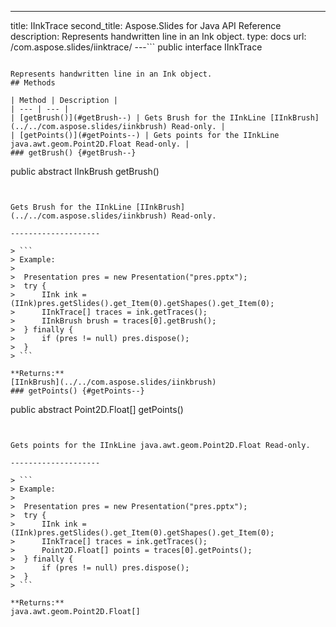 ---
title: IInkTrace
second_title: Aspose.Slides for Java API Reference
description: Represents handwritten line in an Ink object.
type: docs
url: /com.aspose.slides/iinktrace/
---```
public interface IInkTrace
```

Represents handwritten line in an Ink object.
## Methods

| Method | Description |
| --- | --- |
| [getBrush()](#getBrush--) | Gets Brush for the IInkLine [IInkBrush](../../com.aspose.slides/iinkbrush) Read-only. |
| [getPoints()](#getPoints--) | Gets points for the IInkLine java.awt.geom.Point2D.Float Read-only. |
### getBrush() {#getBrush--}
```
public abstract IInkBrush getBrush()
```


Gets Brush for the IInkLine [IInkBrush](../../com.aspose.slides/iinkbrush) Read-only.

--------------------

> ```
> Example:
>  
>  Presentation pres = new Presentation("pres.pptx");
>  try {
>      IInk ink = (IInk)pres.getSlides().get_Item(0).getShapes().get_Item(0);
>      IInkTrace[] traces = ink.getTraces();
>      IInkBrush brush = traces[0].getBrush();
>  } finally {
>      if (pres != null) pres.dispose();
>  }
> ```

**Returns:**
[IInkBrush](../../com.aspose.slides/iinkbrush)
### getPoints() {#getPoints--}
```
public abstract Point2D.Float[] getPoints()
```


Gets points for the IInkLine java.awt.geom.Point2D.Float Read-only.

--------------------

> ```
> Example:
>  
>  Presentation pres = new Presentation("pres.pptx");
>  try {
>      IInk ink = (IInk)pres.getSlides().get_Item(0).getShapes().get_Item(0);
>      IInkTrace[] traces = ink.getTraces();
>      Point2D.Float[] points = traces[0].getPoints();
>  } finally {
>      if (pres != null) pres.dispose();
>  }
> ```

**Returns:**
java.awt.geom.Point2D.Float[]
